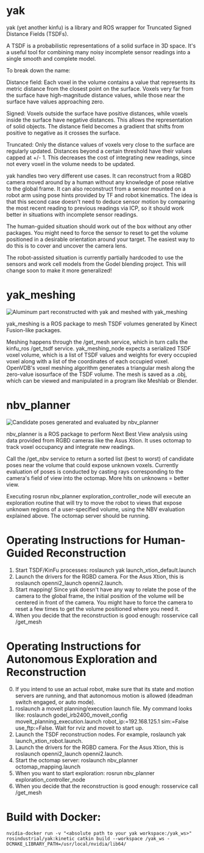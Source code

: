 # yak

yak (yet another kinfu) is a library and ROS wrapper for Truncated Signed Distance Fields (TSDFs).

A TSDF is a probabilistic representations of a solid surface in 3D space. It's a useful tool for combining many noisy incomplete sensor readings into a single smooth and complete model.

To break down the name:

Distance field: Each voxel in the volume contains a value that represents its metric distance from the closest point on the surface. Voxels very far from the surface have high-magnitude distance values, while those near the surface have values approaching zero.

Signed: Voxels outside the surface have positive distances, while voxels inside the surface have negative distances. This allows the representation of solid objects. The distance field becomes a gradient that shifts from positive to negative as it crosses the surface.

Truncated: Only the distance values of voxels very close to the surface are regularly updated. Distances beyond a certain threshold have their values capped at +/- 1. This decreases the cost of integrating new readings, since not every voxel in the volume needs to be updated.

yak handles two very different use cases. It can reconstruct from a RGBD camera moved around by a human without any knowledge of pose relative to the global frame. It can also reconstruct from a sensor mounted on a robot arm using pose hints provided by TF and robot kinematics. The idea is that this second case doesn't need to deduce sensor motion by comparing the most recent reading to previous readings via ICP, so it should work better in situations with incomplete sensor readings.

The human-guided situation should work out of the box without any other packages. You might need to force the sensor to reset to get the volume positioned in a desirable orientation around your target. The easiest way to do this is to cover and uncover the camera lens.

The robot-assisted situation is currently partially hardcoded to use the sensors and work cell models from the Godel blending project. This will change soon to make it more generalized!

# yak_meshing
![Aluminum part reconstructed with yak and meshed with yak_meshing](/aluminum_channel_mesh.png)

yak_meshing is a ROS package to mesh TSDF volumes generated by Kinect Fusion-like packages.

Meshing happens through the /get_mesh service, which in turn calls the kinfu_ros /get_tsdf service. yak_meshing_node expects a serialized TSDF voxel volume, which is a list of TSDF values and weights for every occupied voxel along with a list of the coordinates of each occupied voxel. OpenVDB's voxel meshing algorithm generates a triangular mesh along the zero-value isosurface of the TSDF volume. The mesh is saved as a .obj, which can be viewed and manipulated in a program like Meshlab or Blender.

# nbv_planner
![Candidate poses generated and evaluated by nbv_planner](/exploration_cycle.png)

nbv_planner is a ROS package to perform Next Best View analysis using data provided from RGBD cameras like the Asus Xtion. It uses octomap to track voxel occupancy and integrate new readings.

Call the /get_nbv service to return a sorted list (best to worst) of candidate poses near the volume that could expose unknown voxels. Currently evaluation of poses is conducted by casting rays corresponding to the camera's field of view into the octomap. More hits on unknowns = better view.

Executing rosrun nbv_planner exploration_controller_node will execute an exploration routine that will try to move the robot to views that expose unknown regions of a user-specified volume, using the NBV evaluation explained above. The octomap server should be running.

# Operating Instructions for Human-Guided Reconstruction
1. Start TSDF/KinFu processes: roslaunch yak launch_xtion_default.launch
2. Launch the drivers for the RGBD camera. For the Asus Xtion, this is roslaunch openni2_launch openni2.launch.
3. Start mapping! Since yak doesn't have any way to relate the pose of the camera to the global frame, the initial position of the volume will be centered in front of the camera. You might have to force the camera to reset a few times to get the volume positioned where you need it.
4. When you decide that the reconstruction is good enough: rosservice call /get_mesh

# Operating Instructions for Autonomous Exploration and Reconstruction
0. If you intend to use an actual robot, make sure that its state and motion servers are running, and that autonomous motion is allowed (deadman switch engaged, or auto mode).
1. roslaunch a moveit planning/execution launch file. My command looks like: roslaunch godel_irb2400_moveit_config moveit_planning_execution.launch robot_ip:=192.168.125.1 sim:=False use_ftp:=False. Wait for rviz and moveit to start up.
2. Launch the TSDF reconstruction nodes. For example, roslaunch yak launch_xtion_robot.launch.
3. Launch the drivers for the RGBD camera. For the Asus Xtion, this is roslaunch openni2_launch openni2.launch.
4. Start the octomap server: roslaunch nbv_planner octomap_mapping.launch
5. When you want to start exploration: rosrun nbv_planner exploration_controller_node
6. When you decide that the reconstruction is good enough: rosservice call /get_mesh

# Build with Docker:
```
nvidia-docker run -v "<absolute path to your yak workspace:/yak_ws>" rosindustrial/yak:kinetic catkin build --workspace /yak_ws -DCMAKE_LIBRARY_PATH=/usr/local/nvidia/lib64/
```
